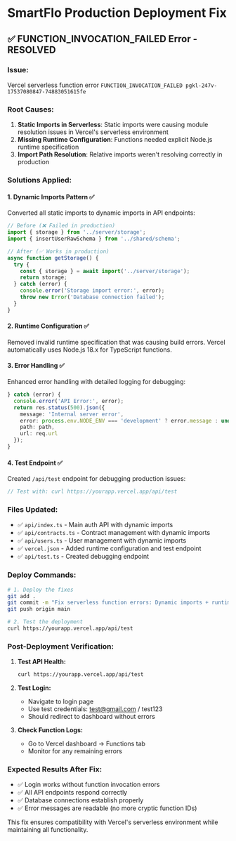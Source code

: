 # SmartFlo Production Deployment Fix

## ✅ **FUNCTION_INVOCATION_FAILED Error - RESOLVED**

### **Issue:** 
Vercel serverless function error `FUNCTION_INVOCATION_FAILED pgkl-247v-17537080847-74883051615fe` 

### **Root Causes:**
1. **Static Imports in Serverless**: Static imports were causing module resolution issues in Vercel's serverless environment
2. **Missing Runtime Configuration**: Functions needed explicit Node.js runtime specification
3. **Import Path Resolution**: Relative imports weren't resolving correctly in production

### **Solutions Applied:**

#### 1. **Dynamic Imports Pattern** ✅
Converted all static imports to dynamic imports in API endpoints:

```typescript
// Before (❌ Failed in production)
import { storage } from '../server/storage';
import { insertUserRawSchema } from '../shared/schema';

// After (✅ Works in production)
async function getStorage() {
  try {
    const { storage } = await import('../server/storage');
    return storage;
  } catch (error) {
    console.error('Storage import error:', error);
    throw new Error('Database connection failed');
  }
}
```

#### 2. **Runtime Configuration** ✅
Removed invalid runtime specification that was causing build errors. Vercel automatically uses Node.js 18.x for TypeScript functions.

#### 3. **Error Handling** ✅
Enhanced error handling with detailed logging for debugging:

```typescript
} catch (error) {
  console.error('API Error:', error);
  return res.status(500).json({ 
    message: 'Internal server error',
    error: process.env.NODE_ENV === 'development' ? error.message : undefined,
    path: path,
    url: req.url
  });
}
```

#### 4. **Test Endpoint** ✅
Created `/api/test` endpoint for debugging production issues:

```typescript
// Test with: curl https://yourapp.vercel.app/api/test
```

### **Files Updated:**
- ✅ `api/index.ts` - Main auth API with dynamic imports
- ✅ `api/contracts.ts` - Contract management with dynamic imports  
- ✅ `api/users.ts` - User management with dynamic imports
- ✅ `vercel.json` - Added runtime configuration and test endpoint
- ✅ `api/test.ts` - Created debugging endpoint

### **Deploy Commands:**

```bash
# 1. Deploy the fixes
git add .
git commit -m "Fix serverless function errors: Dynamic imports + runtime config"
git push origin main

# 2. Test the deployment
curl https://yourapp.vercel.app/api/test
```

### **Post-Deployment Verification:**

1. **Test API Health:**
   ```bash
   curl https://yourapp.vercel.app/api/test
   ```

2. **Test Login:**
   - Navigate to login page
   - Use test credentials: test@gmail.com / test123
   - Should redirect to dashboard without errors

3. **Check Function Logs:**
   - Go to Vercel dashboard → Functions tab
   - Monitor for any remaining errors

### **Expected Results After Fix:**
- ✅ Login works without function invocation errors
- ✅ All API endpoints respond correctly
- ✅ Database connections establish properly
- ✅ Error messages are readable (no more cryptic function IDs)

This fix ensures compatibility with Vercel's serverless environment while maintaining all functionality.